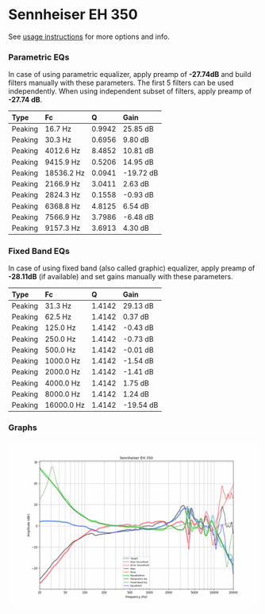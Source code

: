 # Sennheiser EH 350
See [usage instructions](https://github.com/jaakkopasanen/AutoEq#usage) for more options and info.

### Parametric EQs
In case of using parametric equalizer, apply preamp of **-27.74dB** and build filters manually
with these parameters. The first 5 filters can be used independently.
When using independent subset of filters, apply preamp of **-27.74 dB**.

| Type    | Fc         |      Q | Gain      |
|:--------|:-----------|:-------|:----------|
| Peaking | 16.7 Hz    | 0.9942 | 25.85 dB  |
| Peaking | 30.3 Hz    | 0.6956 | 9.80 dB   |
| Peaking | 4012.6 Hz  | 8.4852 | 10.81 dB  |
| Peaking | 9415.9 Hz  | 0.5206 | 14.95 dB  |
| Peaking | 18536.2 Hz | 0.0941 | -19.72 dB |
| Peaking | 2166.9 Hz  | 3.0411 | 2.63 dB   |
| Peaking | 2824.3 Hz  | 0.1558 | -0.93 dB  |
| Peaking | 6368.8 Hz  | 4.8125 | 6.54 dB   |
| Peaking | 7566.9 Hz  | 3.7986 | -6.48 dB  |
| Peaking | 9157.3 Hz  | 3.6913 | 4.30 dB   |

### Fixed Band EQs
In case of using fixed band (also called graphic) equalizer, apply preamp of **-28.11dB**
(if available) and set gains manually with these parameters.

| Type    | Fc         |      Q | Gain      |
|:--------|:-----------|:-------|:----------|
| Peaking | 31.3 Hz    | 1.4142 | 29.13 dB  |
| Peaking | 62.5 Hz    | 1.4142 | 0.37 dB   |
| Peaking | 125.0 Hz   | 1.4142 | -0.43 dB  |
| Peaking | 250.0 Hz   | 1.4142 | -0.73 dB  |
| Peaking | 500.0 Hz   | 1.4142 | -0.01 dB  |
| Peaking | 1000.0 Hz  | 1.4142 | -1.54 dB  |
| Peaking | 2000.0 Hz  | 1.4142 | -1.41 dB  |
| Peaking | 4000.0 Hz  | 1.4142 | 1.75 dB   |
| Peaking | 8000.0 Hz  | 1.4142 | 1.24 dB   |
| Peaking | 16000.0 Hz | 1.4142 | -19.54 dB |

### Graphs
![](./Sennheiser%20EH%20350.png)